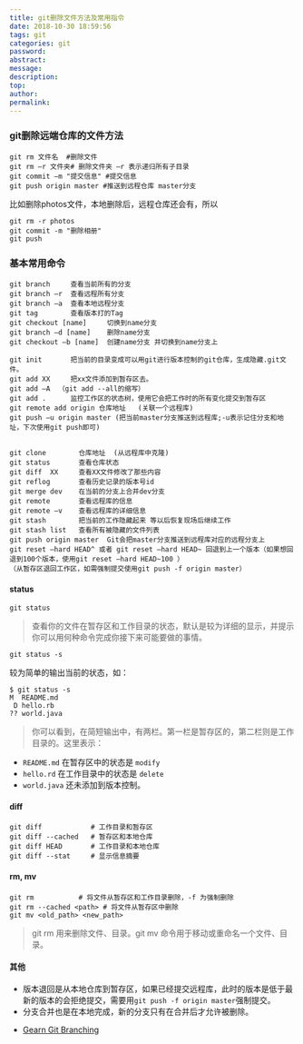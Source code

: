 ```yaml
---
title: git删除文件方法及常用指令
date: 2018-10-30 18:59:56
tags: git
categories: git
password:
abstract:
message:
description:
top:
author:
permalink:
---
```


### git删除远端仓库的文件方法
```
git rm 文件名  #删除文件
git rm –r 文件夹# 删除文件夹 –r 表示递归所有子目录
git commit –m "提交信息" #提交信息
git push origin master #推送到远程仓库 master分支
```
比如删除photos文件，本地删除后，远程仓库还会有，所以
```
git rm -r photos
git commit -m "删除相册"
git push
```
### 基本常用命令
```
git branch     查看当前所有的分支
git branch –r  查看远程所有分支
git branch –a  查看本地远程分支
git tag        查看版本打的Tag
git checkout [name]     切换到name分支
git branch –d [name]    删除name分支
git checkout –b [name]  创建name分支 并切换到name分支上

git init       把当前的目录变成可以用git进行版本控制的git仓库，生成隐藏.git文件。
git add XX     把xx文件添加到暂存区去。
git add –A  （git add --all的缩写）
git add .      监控工作区的状态树，使用它会把工作时的所有变化提交到暂存区
git remote add origin 仓库地址   (关联一个远程库)
git push –u origin master (把当前master分支推送到远程库;-u表示记住分支和地址，下次使用git push即可)


git clone        仓库地址  (从远程库中克隆)
git status       查看仓库状态
git diff  XX     查看XX文件修改了那些内容
git reflog       查看历史记录的版本号id
git merge dev    在当前的分支上合并dev分支
git remote       查看远程库的信息
git remote –v    查看远程库的详细信息
git stash        把当前的工作隐藏起来 等以后恢复现场后继续工作
git stash list   查看所有被隐藏的文件列表
git push origin master  Git会把master分支推送到远程库对应的远程分支上
git reset –hard HEAD^ 或者 git reset –hard HEAD~ 回退到上一个版本（如果想回退到100个版本，使用git reset –hard HEAD~100 ）
（从暂存区退回工作区，如需强制提交使用git push -f origin master）
```
#### status
```
git status
```
> 查看你的文件在暂存区和工作目录的状态，默认是较为详细的显示，并提示你可以用何种命令完成你接下来可能要做的事情。

```
git status -s
```
较为简单的输出当前的状态，如：
```
$ git status -s
M  README.md
 D hello.rb
?? world.java
```
> 你可以看到，在简短输出中，有两栏。第一栏是暂存区的，第二栏则是工作目录的。这里表示：
- `README.md` 在暂存区中的状态是 `modify`
- `hello.rd` 在工作目录中的状态是 `delete`
- `world.java` 还未添加到版本控制。

#### diff
```
git diff            # 工作目录和暂存区
git diff --cached   # 暂存区和本地仓库
git diff HEAD 	    # 工作目录和本地仓库
git diff --stat     # 显示信息摘要
```

#### rm, mv
```
git rm           # 将文件从暂存区和工作目录删除，-f 为强制删除
git rm --cached <path> # 将文件从暂存区中删除
git mv <old_path> <new_path>
```
> git rm 用来删除文件、目录。git mv 命令用于移动或重命名一个文件、目录。

#### 其他
- 版本退回是从本地仓库到暂存区，如果已经提交远程库，此时的版本是低于最新的版本的会拒绝提交，需要用`git push -f origin master`强制提交。
- 分支合并也是在本地完成，新的分支只有在合并后才允许被删除。

* [Gearn Git Branching](https://learngitbranching.js.org/)